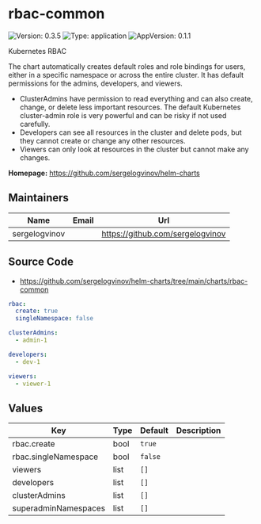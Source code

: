 # rbac-common

![Version: 0.3.5](https://img.shields.io/badge/Version-0.3.5-informational?style=flat-square) ![Type: application](https://img.shields.io/badge/Type-application-informational?style=flat-square) ![AppVersion: 0.1.1](https://img.shields.io/badge/AppVersion-0.1.1-informational?style=flat-square)

Kubernetes RBAC

The chart automatically creates default roles and role bindings for users, either in a specific namespace or across the entire cluster.
It has default permissions for the admins, developers, and viewers.

- ClusterAdmins have permission to read everything and can also create, change, or delete less important resources. The default Kubernetes cluster-admin role is very powerful and can be risky if not used carefully.
- Developers can see all resources in the cluster and delete pods, but they cannot create or change any other resources.
- Viewers can only look at resources in the cluster but cannot make any changes.

**Homepage:** <https://github.com/sergelogvinov/helm-charts>

## Maintainers

| Name | Email | Url |
| ---- | ------ | --- |
| sergelogvinov |  | <https://github.com/sergelogvinov> |

## Source Code

* <https://github.com/sergelogvinov/helm-charts/tree/main/charts/rbac-common>

```yaml
rbac:
  create: true
  singleNamespace: false

clusterAdmins:
  - admin-1

developers:
  - dev-1

viewers:
  - viewer-1
```

## Values

| Key | Type | Default | Description |
|-----|------|---------|-------------|
| rbac.create | bool | `true` |  |
| rbac.singleNamespace | bool | `false` |  |
| viewers | list | `[]` |  |
| developers | list | `[]` |  |
| clusterAdmins | list | `[]` |  |
| superadminNamespaces | list | `[]` |  |
